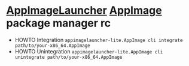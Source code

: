 # [AppImageLauncher][] [AppImage][] package manager rc

[appimagelauncher]: https://github.com/theassassin/appimagelauncher
[appimage]: https://github.com/appimage/appimagekit

* HOWTO Integration   `appimagelauncher-lite.AppImage cli integrate   path/to/your-x86_64.AppImage`
* HOWTO Unintegration `appimagelauncher-lite.AppImage cli unintegrate path/to/your-x86_64.AppImage`
